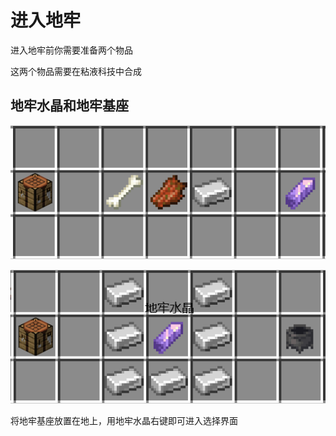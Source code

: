 # 进入地牢
进入地牢前你需要准备两个物品

这两个物品需要在粘液科技中合成


## 地牢水晶和地牢基座

![](dungeon/QQ图片20241009172647.png)

![](dungeon/QQ图片20241009180916.png)

将地牢基座放置在地上，用地牢水晶右键即可进入选择界面
